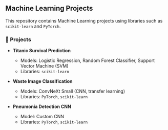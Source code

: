 ## Machine Learning Projects

This repository contains Machine Learning projects using libraries such as `scikit-learn` and `PyTorch`.

### 📂 Projects
- **Titanic Survival Prediction**
  - Models: Logistic Regression, Random Forest Classifier, Support Vector Machine (SVM)
  - Libraries: `scikit-learn`

- **Waste Image Classification**
  - Models: ConvNeXt Small (CNN, transfer learning)
  - Libraries: `PyTorch`, `scikit-learn`

- **Pneumonia Detection CNN**
  - Model: Custom CNN
  - Libraries: `PyTorch`, `scikit-learn`
